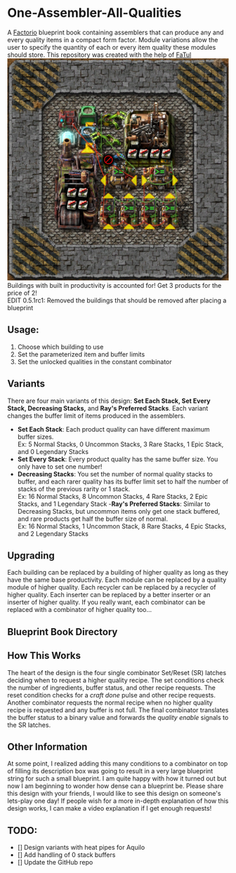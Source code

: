 # One-Assembler-All-Qualities
A [Factorio](https://factorio.com/) blueprint book containing assemblers that can produce any and every quality items in a compact form factor. Module variations allow the user to specify the quantity of each or every item quality these modules should store. This repository was created with the help of [FaTul](https://github.com/nyurik/fatul#factorio-blueprint-git-tool-fatul)\
![The one assembler that makes all the qualities.](/Images/assembler.jpg)
Buildings with built in productivity is accounted for! Get 3 products for the price of 2!\
EDIT 0.5.1rc1: Removed the buildings that should be removed after placing a blueprint
## Usage:

1. Choose which building to use
2. Set the parameterized item and buffer limits
3. Set the unlocked qualities in the constant combinator

## Variants

There are four main variants of this design: **Set Each Stack, Set Every Stack, Decreasing Stacks,** and **Ray's Preferred Stacks**. Each variant changes the buffer limit of items produced in the assemblers.
- **Set Each Stack**: Each product quality can have different maximum buffer sizes.\
Ex: 5 Normal Stacks, 0 Uncommon Stacks, 3 Rare Stacks, 1 Epic Stack, and 0 Legendary Stacks
- **Set Every Stack**: Every product quality has the same buffer size. You only have to set one number!
- **Decreasing Stacks**: You set the number of normal quality stacks to buffer, and each rarer quality has its buffer limit set to half the number of stacks of the previous rarity or 1 stack.\
Ex: 16 Normal Stacks, 8 Uncommon Stacks, 4 Rare Stacks, 2 Epic Stacks, and 1 Legendary Stack
-**Ray's Preferred Stacks**: Similar to Decreasing Stacks, but uncommon items only get one stack buffered, and rare products get half the buffer size of normal.\
Ex: 16 Normal Stacks, 1 Uncommon Stack, 8 Rare Stacks, 4 Epic Stacks, and 2 Legendary Stacks
## Upgrading
Each building can be replaced by a building of higher quality as long as they have the same base productivity. Each module can be replaced by a quality module of higher quality. Each recycler can be replaced by a recycler of higher quality. Each inserter can be replaced by a better inserter or an inserter of higher quality. If you really want, each combinator can be replaced with a combinator of higher quality too...

## Blueprint Book Directory



## How This Works

The heart of the design is the four single combinator Set/Reset (SR) latches deciding when to request a higher quality recipe. The set conditions check the number of ingredients, buffer status, and other recipe requests. The reset condition checks for a *craft done* pulse and other recipe requests. Another combinator requests the normal recipe when no higher quality recipe is requested and any buffer is not full. The final combinator translates the buffer status to a binary value and forwards the *quality enable* signals to the SR latches.

## Other Information

At some point, I realized adding this many conditions to a combinator on top of filling its description box was going to result in a very large blueprint string for such a small blueprint. I am quite happy with how it turned out but now I am beginning to wonder how dense can a blueprint be.
Please share this design with your friends, I would like to see this design on someone's lets-play one day!
If people wish for a more in-depth explanation of how this design works, I can make a video explanation if I get enough requests!

## TODO:
- [] Design variants with heat pipes for Aquilo
- [] Add handling of 0 stack buffers
- [] Update the GitHub repo